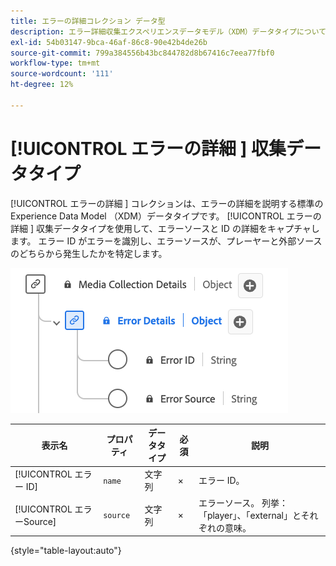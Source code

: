 ```yaml
---
title: エラーの詳細コレクション データ型
description: エラー詳細収集エクスペリエンスデータモデル（XDM）データタイプについて説明します。
exl-id: 54b03147-9bca-46af-86c8-90e42b4de26b
source-git-commit: 799a384556b43bc844782d8b67416c7eea77fbf0
workflow-type: tm+mt
source-wordcount: '111'
ht-degree: 12%

---
```


# [!UICONTROL  エラーの詳細 ] 収集データタイプ

[!UICONTROL  エラーの詳細 ] コレクションは、エラーの詳細を説明する標準の Experience Data Model （XDM）データタイプです。 [!UICONTROL  エラーの詳細 ] 収集データタイプを使用して、エラーソースと ID の詳細をキャプチャします。 エラー ID がエラーを識別し、エラーソースが、プレーヤーと外部ソースのどちらから発生したかを特定します。

![ エラーの詳細情報のデータタイプを示す図。](../images/data-types/error-details-collection.png)

| 表示名 | プロパティ | データタイプ | 必須 | 説明 |
|----------------------------|--------------|-----------|----------|-----------------------------------------------|
| [!UICONTROL  エラー ID] | `name` | 文字列 | × | エラー ID。 |
| [!UICONTROL  エラーSource] | `source` | 文字列 | × | エラーソース。 列挙：「player」、「external」とそれぞれの意味。 |

{style="table-layout:auto"}
